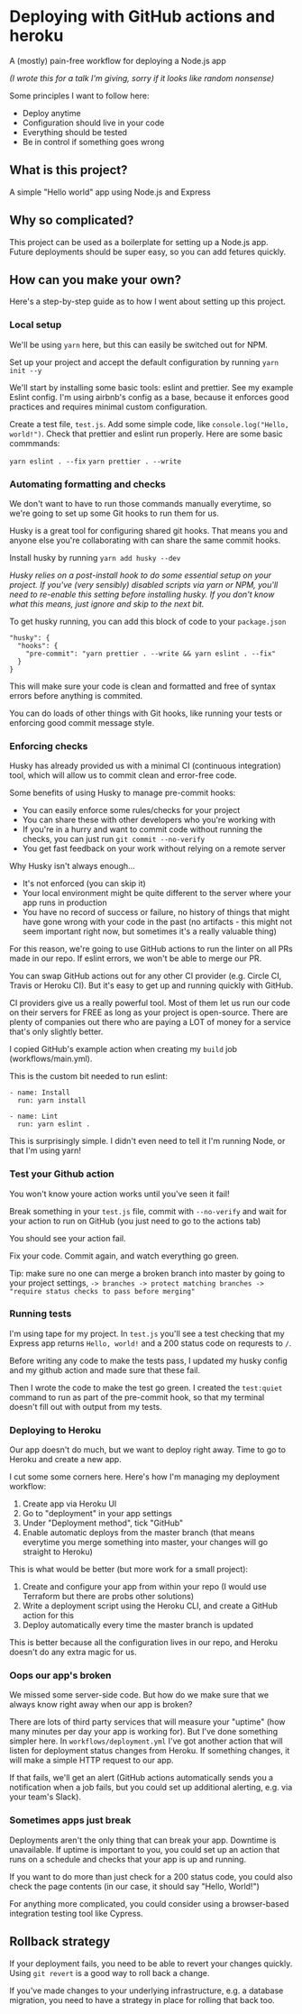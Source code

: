 # Deploying with GitHub actions and heroku

A (mostly) pain-free workflow for deploying a Node.js app

*(I wrote this for a talk I'm giving, sorry if it looks like random nonsense)*

Some principles I want to follow here:

- Deploy anytime
- Configuration should live in your code
- Everything should be tested
- Be in control if something goes wrong

## What is this project?

A simple "Hello world" app using Node.js and Express

## Why so complicated?

This project can be used as a boilerplate for setting up a Node.js app. Future deployments should be super easy, so you can add fetures quickly.

## How can you make your own?

Here's a step-by-step guide as to how I went about setting up this project.

### Local setup

We'll be using `yarn` here, but this can easily be switched out for NPM.

Set up your project and accept the default configuration by running `yarn init --y`

We'll start by installing some basic tools: eslint and prettier. See my example Eslint config. I'm using airbnb's config as a base, because it enforces good practices and requires minimal custom configuration.

Create a test file, `test.js`. Add some simple code, like `console.log("Hello, world!")`. Check that prettier and eslint run properly. Here are some basic commmands:

`yarn eslint . --fix`
`yarn prettier . --write`

### Automating formatting and checks

We don't want to have to run those commands manually everytime, so we're going to set up some Git hooks to run them for us.

Husky is a great tool for configuring shared git hooks. That means you and anyone else you're collaborating with can share the same commit hooks.

Install husky by running `yarn add husky --dev`

_Husky relies on a post-install hook to do some essential setup on your project. If you've (very sensibly) disabled scripts via yarn or NPM, you'll need to re-enable this setting before installing husky. If you don't know what this means, just ignore and skip to the next bit._

To get husky running, you can add this block of code to your `package.json`

```
"husky": {
  "hooks": {
    "pre-commit": "yarn prettier . --write && yarn eslint . --fix"
  }
}
```

This will make sure your code is clean and formatted and free of syntax errors before anything is commited.

You can do loads of other things with Git hooks, like running your tests or enforcing good commit message style.


### Enforcing checks

Husky has already provided us with a minimal CI (continuous integration) tool, which will allow us to commit clean and error-free code.

Some benefits of using Husky to manage pre-commit hooks:
- You can easily enforce some rules/checks for your project
- You can share these with other developers who you're working with
- If you're in a hurry and want to commit code without running the checks, you can just run `git commit --no-verify`
- You get fast feedback on your work without relying on a remote server

Why Husky isn't always enough...
- It's not enforced (you can skip it)
- Your local environment might be quite different to the server where your app runs in production
- You have no record of success or failure, no history of things that might have gone wrong with your code in the past (no artifacts - this might not seem important right now, but sometimes it's a really valuable thing)

For this reason, we're going to use GitHub actions to run the linter on all PRs made in our repo. If eslint errors, we won't be able to merge our PR.

You can swap GitHub actions out for any other CI provider (e.g. Circle CI, Travis or Heroku CI). But it's easy to get up and running quickly with GitHub.

CI providers give us a really powerful tool. Most of them let us run our code on their servers for FREE as long as your project is open-source. There are plenty of companies out there who are paying a LOT of money for a service that's only slightly better.

I copied GitHub's example action when creating my `build` job (workflows/main.yml).

This is the custom bit needed to run eslint:

```
- name: Install
  run: yarn install

- name: Lint
  run: yarn eslint .
```

This is surprisingly simple. I didn't even need to tell it I'm running Node, or that I'm using yarn!


### Test your Github action

You won't know youre action works until you've seen it fail!

Break something in your `test.js` file, commit with `--no-verify` and wait for your action to run on GitHub (you just need to go to the actions tab)

You should see your action fail.

Fix your code. Commit again, and watch everything go green.

Tip: make sure no one can merge a broken branch into master by going to your project settings, `-> branches -> protect matching branches -> "require status checks to pass before merging"`


### Running tests

I'm using tape for my project. In `test.js` you'll see a test checking that my Express app returns `Hello, world!` and a 200 status code on requrests to `/`.

Before writing any code to make the tests pass, I updated my husky config and my github action and made sure that these fail.

Then I wrote the code to make the test go green. I created the `test:quiet` command to run as part of the pre-commit hook, so that my terminal doesn't fill out with output from my tests.


### Deploying to Heroku

Our app doesn't do much, but we want to deploy right away. Time to go to Heroku and create a new app.

I cut some some corners here. Here's how I'm managing my deployment workflow:

1. Create app via Heroku UI
2. Go to "deployment" in your app settings
3. Under "Deployment method", tick "GitHub"
4. Enable automatic deploys from the master branch (that means everytime you merge something into master, your changes will go straight to Heroku)


This is what would be better (but more work for a small project):

1. Create and configure your app from within your repo (I would use Terraform but there are probs other solutions)
2. Write a deployment script using the Heroku CLI, and create a GitHub action for this
3. Deploy automatically every time the master branch is updated

This is better because all the configuration lives in our repo, and Heroku doesn't do any extra magic for us.

### Oops our app's broken

We missed some server-side code. But how do we make sure that we always know right away when our app is broken?

There are lots of third party services that will measure your "uptime" (how many minutes per day your app is working for). But I've done something simpler here. In `workflows/deployment.yml` I've got another action that will listen for deployment status changes from Heroku. If something changes, it will make a simple HTTP request to our app.

If that fails, we'll get an alert (GitHub actions automatically sends you a notification when a job fails, but you could set up additional alerting, e.g. via your team's Slack).


### Sometimes apps just break

Deployments aren't the only thing that can break your app. Downtime is unavailable. If uptime is important to you, you could set up an action that runs on a schedule and checks that your app is up and running.

If you want to do more than just check for a 200 status code, you could also check the page contents (in our case, it should say "Hello, World!")

For anything more complicated, you could consider using a browser-based integration testing tool like Cypress.


## Rollback strategy

If your deployment fails, you need to be able to revert your changes quickly. Using `git revert` is a good way to roll back a change.

If you've made changes to your underlying infrastructure, e.g. a database migration, you need to have a strategy in place for rolling that back too.
